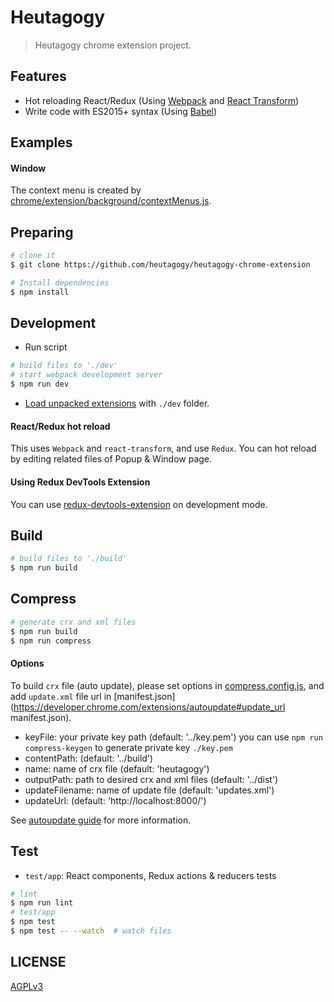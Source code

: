 # Heutagogy

> Heutagogy  chrome extension project.

## Features

 - Hot reloading React/Redux (Using [Webpack](https://github.com/webpack/webpack) and [React Transform](https://github.com/gaearon/react-transform))
 - Write code with ES2015+ syntax (Using [Babel](https://github.com/babel/babel))

## Examples

#### Window

The context menu is created by [chrome/extension/background/contextMenus.js](chrome/extension/background/contextMenus.js).

## Preparing

```bash
# clone it
$ git clone https://github.com/heutagogy/heutagogy-chrome-extension

# Install dependencies
$ npm install
```

## Development

* Run script
```bash
# build files to './dev'
# start webpack development server
$ npm run dev
```
* [Load unpacked extensions](https://developer.chrome.com/extensions/getstarted#unpacked) with `./dev` folder.

#### React/Redux hot reload

This uses `Webpack` and `react-transform`, and use `Redux`. You can hot reload by editing related files of Popup & Window page.

#### Using Redux DevTools Extension

You can use [redux-devtools-extension](https://github.com/zalmoxisus/redux-devtools-extension) on development mode.

## Build

```bash
# build files to './build'
$ npm run build
```

## Compress

```bash
# generate crx and xml files
$ npm run build
$ npm run compress
```

#### Options

To build `crx` file (auto update), please set options in [compress.config.js](https://github.com/heutagogy/heutagogy-chrome-extension/blob/master/webpack/compress.config.js), and add `update.xml` file url in [manifest.json](https://developer.chrome.com/extensions/autoupdate#update_url manifest.json).

* keyFile: your private key path (default: '../key.pem')
  you can use `npm run compress-keygen` to generate private key `./key.pem`
* contentPath: (default: '../build')
* name: name of crx file (default: 'heutagogy')
* outputPath: path to desired crx and xml files (default: '../dist')
* updateFilename: name of update file (default: 'updates.xml')
* updateUrl: (default: 'http://localhost:8000/')

See [autoupdate guide](https://developer.chrome.com/extensions/autoupdate) for more information.

## Test

* `test/app`: React components, Redux actions & reducers tests

```bash
# lint
$ npm run lint
# test/app
$ npm test
$ npm test -- --watch  # watch files
```

## LICENSE

[AGPLv3](LICENSE)
